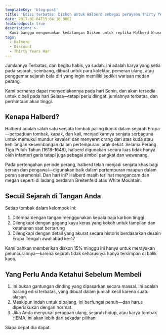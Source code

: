 ```yaml
---
templateKey: 'blog-post'
title: 'Edisi terbatas: Diskon untuk Halberd sebagai perayaan Thirty Years War'
date: 2017-01-04T15:04:10.000Z
featuredpost: true
description: >-
  Kami bangga mengumumkan kedatangan Diskon untuk replika Halberd khusus dalam jumlah terbatas—dibuat sebagai penghormatan kepada senjata legendaris yang digunakan sepanjang Perang Tiga Puluh Tahun.
tags:
  - Halberd
  - Discount
  - Thirty Years War
---
```


Jumlahnya Terbatas, dan begitu habis, ya sudah. ​​Ini adalah karya yang setia pada sejarah, seimbang, dibuat untuk para kolektor, pemeran ulang, atau penggemar sejarah bela diri yang ingin memiliki sedikit warisan medan perang.

Kami berharap dapat menyediakannya pada hari Senin, dan akan tersedia untuk dibeli pada hari Selasa—tetapi perlu diingat: jumlahnya terbatas, dan permintaan akan tinggi.

## Kenapa Halberd?

Halberd adalah salah satu senjata tombak paling ikonik dalam sejarah Eropa—perpaduan tombak, kapak, dan kail, menjadikannya senjata serbaguna untuk memukul mundur kavaleri dan menyeret orang dari atas kuda atau kehilangan keseimbangan dalam pertempuran jarak dekat. Selama Perang Tiga Puluh Tahun (1618–1648), halberd digunakan secara luas tidak hanya oleh infanteri garis tetapi juga sebagai simbol pangkat dan wewenang.

Pada pertengahan periode perang, halberd telah menjadi senjata khas bagi sersan dan pengawal—digunakan baik dalam pertempuran maupun dalam peran seremonial. Dan hari ini? Halberd masih terlihat mengancam dan megah seperti di ladang berdarah Breitenfeld atau White Mountain.

## Secuil Sejarah di Tangan Anda

Setiap tombak dalam kelompok ini:

1. Ditempa dengan tangan menggunakan kepala baja karbon tinggi
2. Dilengkapi dengan gagang kayu keras yang kokoh untuk tampilan dan ketahanan saat bertarung
3. Dilengkapi dengan detail yang akurat secara historis berdasarkan desain Eropa Tengah awal abad ke-17

Kami bahkan memberikan diskon 15% minggu ini hanya untuk merayakan peluncurannya—karena sejarah tidak seharusnya hanya tersimpan di balik kaca.

## Yang Perlu Anda Ketahui Sebelum Membeli

1. Ini bukan gantungan dinding yang dipasarkan secara massal. Ini adalah barang edisi terbatas, yang dibuat dalam jumlah kecil karena suatu alasan.
2. Meskipun indah untuk dipajang, ini berfungsi penuh—dan harus diperlakukan dengan hormat.
3. Jika Anda menyukai peragaan ulang, sejarah hidup, atau karya tombak HEMA, ini akan lebih dari sekadar pilihan.

Siapa cepat dia dapat.
